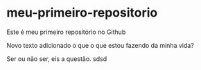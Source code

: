 # meu-primeiro-repositorio
Este é meu primeiro repositório no Github

Novo texto adicionado o que 
o que estou fazendo da minha vida?

Ser ou não ser, eis a questão.
sdsd
